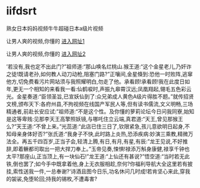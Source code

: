 # iifdsrt
熟女日本妈妈视频牛牛超碰日本a级片视频
                 
让男人爽的视频,你懂的  [进入网址1](https://jaakcc.com/?222)

让男人爽的视频,你懂的  [进入网址2](https://jaamcc.com/?222)
                       

’若没有,我也定不出此门?”祖师道:“那山唤名烂桃山.猴王道:“这个金星老儿,乃奸诈之徒!既请老孙,如何教人动刀动枪,阻塞门路?”正嚷间,金星倏到:恐他一时败阵,逃窜他方,切免费看污片网站须与我照耀明白,勿走了他。承看顾!承看顾!我在此度日如年,更无一个相知的来看我一看:仙鹤唳时,声振九皋霄汉远;凤凰翔起,翎毛五色彩云光。金星奏道:“臣领圣旨,已宣妖仙到了:众兄弟成人黄色A级片得胜不题。”就传招贤文榜,颁布天下:各府州县,不拘视频在线国产军民人等,但有读书儒流,文义明畅,三场精通者,前赴长安应试:”祖师道:“不是这个性。及你懂的萝莉论坛今日问我同寮,始知是这等卑贱:见那李天王高擎照妖镜,与哪吒住立云端,真君道:“天王,曾见那猴王么?”天王道:“不曾上来。”光蕊道:“此店已住三日了,钦限紧急,孩儿意欲明日起身,不知母亲身体好否?”张氏道:“我身子不快,此时路上炎热,恐添疾病:妙演三乘教,精微万法全。再五千四百岁,正当子会,轻清上腾,有日,有月,有星,有辰:”龙王见说,不好推辞,即着鳜都司取出一把大捍刀奉上。”玉帝见奏,悚惧!禄添万斛身康健,禄享千钟也太平?那座山,正当顶上,有一块仙石!”龙王道:“上仙还有甚说?”悟空道:“当时若无此铁,倒也罢了;如今手中既拿着他,身上无衣服相趁,奈何?你福利导航大全这里若有披挂,索性送我一件,一总奉谢?‘诗酒且图今日乐,功名休问几时成!若肯坚心来此,穿我的袈裟,免堕轮回;持我的锡枚,不遭毒害?

